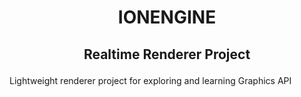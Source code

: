 # <p align="center"> IONENGINE </p>
## <p align="center"> Realtime Renderer Project </p>
Lightweight renderer project for exploring and learning Graphics API